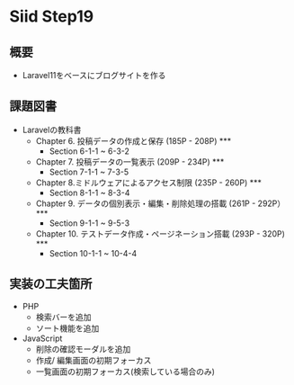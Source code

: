 # Siid Step19

## 概要
- Laravel11をベースにブログサイトを作る

## 課題図書
- Laravelの教科書
  - Chapter 6. 投稿データの作成と保存 (185P - 208P) ***
    - Section 6-1-1 ~ 6-3-2
  - Chapter 7. 投稿データの一覧表示 (209P - 234P) ***
    - Section 7-1-1 ~ 7-3-5
  - Chapter 8.ミドルウェアによるアクセス制限 (235P - 260P) ***
    - Section 8-1-1 ~ 8-3-4
  - Chapter 9. データの個別表示・編集・削除処理の搭載 (261P - 292P） ***
    - Section 9-1-1 ~ 9-5-3
  - Chapter 10. テストデータ作成・ページネーション搭載 (293P - 320P) ***
    - Section 10-1-1 ~ 10-4-4

## 実装の工夫箇所
- PHP
  - 検索バーを追加
  - ソート機能を追加
- JavaScript
  - 削除の確認モーダルを追加
  - 作成/ 編集画面の初期フォーカス
  - 一覧画面の初期フォーカス(検索している場合のみ)
